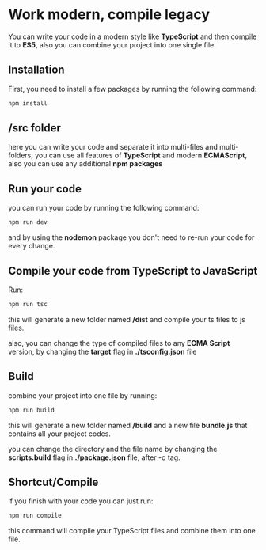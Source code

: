 # Work modern, compile legacy

You can write your code in a modern style like **TypeScript** and then compile it to **ES5**, also you can combine your project into one single file.

## Installation

First, you need to install a few packages by running the following command:

```bash
npm install
```

## /src folder

here you can write your code and separate it into multi-files and multi-folders, you can use all features of **TypeScript** and modern **ECMAScript**, also you can use any additional **npm packages**

## Run your code

you can run your code by running the following command:

```bash
npm run dev
```

and by using the **nodemon** package you don't need to re-run your code for every change.

## Compile your code from TypeScript to JavaScript

Run:

```bash
npm run tsc
```

this will generate a new folder named **/dist** and compile your ts files to js files.

also, you can change the type of compiled files to any **ECMA Script** version, by changing the **target** flag in **./tsconfig.json** file

## Build

combine your project into one file by running:

```bash
npm run build
```

this will generate a new folder named **/build** and a new file **bundle.js** that contains all your project codes.

you can change the directory and the file name by changing the **scripts.build** flag in **./package.json** file, after -o tag.

## Shortcut/Compile

if you finish with your code you can just run:

```bash
npm run compile
```

this command will compile your TypeScript files and combine them into one file.
